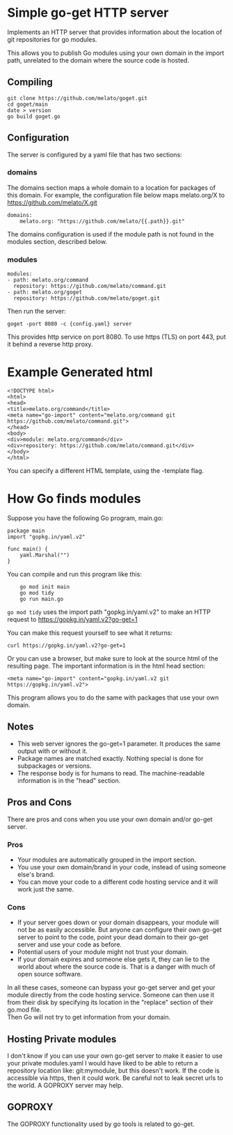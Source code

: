 # Simple go-get HTTP server

Implements an HTTP server that provides information about the location of
git repositories for go modules.

This allows you to publish Go modules using your own domain in the import path,
unrelated to the domain where the source code is hosted.

## Compiling
```
git clone https://github.com/melato/goget.git
cd goget/main
date > version
go build goget.go
```


## Configuration
The server is configured by a yaml file that has two sections:

### domains
The domains section maps a whole domain to a location for packages of this domain.
For example, the configuration file below maps melato.org/X to https://github.com/melato/X.git
```
domains:
	melato.org: "https://github.com/melato/{{.path}}.git"
```
The domains configuration is used if the module path is not found in the modules section, described below.

### modules
```
modules:
- path: melato.org/command
  repository: https://github.com/melato/command.git
- path: melato.org/goget
  repository: https://github.com/melato/goget.git
```

Then run the server:
```
goget -port 8080 -c {config.yaml} server
```

This provides http service on port 8080.
To use https (TLS) on port 443, put it behind a reverse http proxy.


# Example Generated html
```
<!DOCTYPE html>
<html>
<head>
<title>melato.org/command</title>
<meta name="go-import" content="melato.org/command git https://github.com/melato/command.git">
</head>
<body>
<div>module: melato.org/command</div>
<div>repository: https://github.com/melato/command.git</div>
</body>
</html>

```
You can specify a different HTML template, using the -template flag.


# How Go finds modules
	
Suppose you have the following Go program, main.go:
```
package main
import "gopkg.in/yaml.v2"

func main() {
	yaml.Marshal("")
}
```

You can compile and run this program like this:
```
	go mod init main
	go mod tidy
	go run main.go
```

`go mod tidy` uses the import path "gopkg.in/yaml.v2" to make an HTTP request to https://gopkg.in/yaml.v2?go-get=1

You can make this request yourself to see what it returns:
```
curl https://gopkg.in/yaml.v2?go-get=1
```

Or you can use a browser, but make sure to look at the source html of the resulting page.
The important information is in the html head section:

```
<meta name="go-import" content="gopkg.in/yaml.v2 git https://gopkg.in/yaml.v2">
```

This program allows you to do the same with packages that use your own domain.
	
## Notes
- This web server ignores the go-get=1 parameter.  It produces the same output with or without it.
- Package names are matched exactly.  Nothing special is done for subpackages or versions.
- The response body is for humans to read.  The machine-readable information is in the "head" section.

## Pros and Cons

There are pros and cons when you use your own domain and/or go-get server.
### Pros 
- Your modules are automatically grouped in the import section.
- You use your own domain/brand in your code, instead of using someone else's brand.
- You can move your code to a different code hosting service and it will work just the same.


### Cons
- If your server goes down or your domain disappears, your module will not be as easily accessible.
But anyone can configure their own go-get server to point to the code,
point your dead domain to their go-get server and use your code as before.
- Potential users of your module might not trust your domain.
- If your domain expires and someone else gets it, they can lie to the world about where the source code is.
That is a danger with much of open source software.

In all these cases, someone can bypass your go-get server and get your module directly from the code hosting service.
Someone can then use it from their disk by specifying its location in the "replace" section of their go.mod file.		
Then Go will not try to get information from your domain.


## Hosting Private modules
I don't know if you can use your own go-get server to make it easier to use your private modules.yaml
I would have liked to be able to return a repository location like: git:mymodule, but this doesn't work.
If the code is accessible via https, then it could work.  Be careful not to leak secret urls to the world.
A GOPROXY server may help.

## GOPROXY
The GOPROXY functionality used by go tools is related to go-get.

